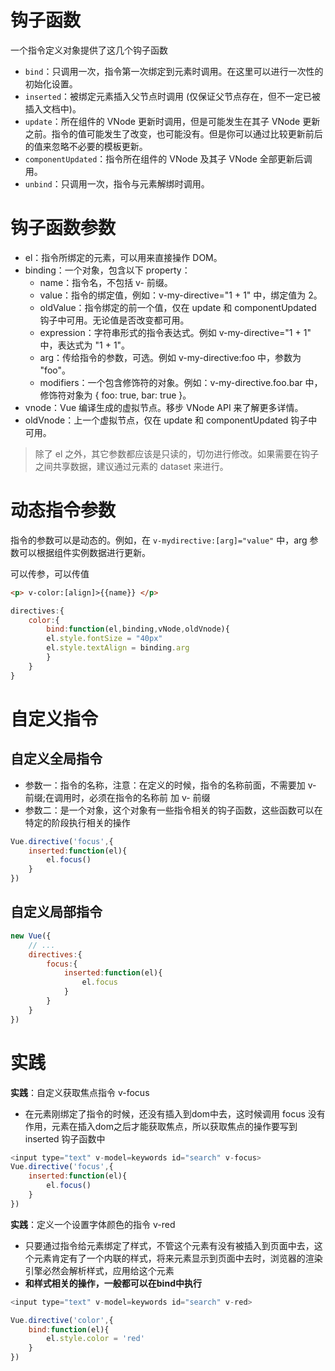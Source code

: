 # 钩子函数
一个指令定义对象提供了这几个钩子函数
- `bind`：只调用一次，指令第一次绑定到元素时调用。在这里可以进行一次性的初始化设置。
- `inserted`：被绑定元素插入父节点时调用 (仅保证父节点存在，但不一定已被插入文档中)。
- `update`：所在组件的 VNode 更新时调用，但是可能发生在其子 VNode 更新之前。指令的值可能发生了改变，也可能没有。但是你可以通过比较更新前后的值来忽略不必要的模板更新。
- `componentUpdated`：指令所在组件的 VNode 及其子 VNode 全部更新后调用。
- `unbind`：只调用一次，指令与元素解绑时调用。
# 钩子函数参数
- el：指令所绑定的元素，可以用来直接操作 DOM。
- binding：一个对象，包含以下 property：
    - name：指令名，不包括 v- 前缀。
    - value：指令的绑定值，例如：v-my-directive="1 + 1" 中，绑定值为 2。
    - oldValue：指令绑定的前一个值，仅在 update 和 componentUpdated 钩子中可用。无论值是否改变都可用。
    - expression：字符串形式的指令表达式。例如 v-my-directive="1 + 1" 中，表达式为 "1 + 1"。
    - arg：传给指令的参数，可选。例如 v-my-directive:foo 中，参数为 "foo"。
    - modifiers：一个包含修饰符的对象。例如：v-my-directive.foo.bar 中，修饰符对象为 { foo: true, bar: true }。
- vnode：Vue 编译生成的虚拟节点。移步 VNode API 来了解更多详情。
- oldVnode：上一个虚拟节点，仅在 update 和 componentUpdated 钩子中可用。
> 除了 el 之外，其它参数都应该是只读的，切勿进行修改。如果需要在钩子之间共享数据，建议通过元素的 dataset 来进行。
# 动态指令参数
指令的参数可以是动态的。例如，在 `v-mydirective:[arg]="value"` 中，arg 参数可以根据组件实例数据进行更新。

可以传参，可以传值
```html
<p> v-color:[align]>{{name}} </p>
```
```javascript
directives:{
    color:{
        bind:function(el,binding,vNode,oldVnode){
        el.style.fontSize = "40px"
        el.style.textAlign = binding.arg
        }
    }
}
```

# 自定义指令
## 自定义全局指令 
- 参数一：指令的名称，注意：在定义的时候，指令的名称前面，不需要加 v- 前缀;在调用时，必须在指令的名称前 加 v- 前缀
- 参数二：是一个对象，这个对象有一些指令相关的钩子函数，这些函数可以在特定的阶段执行相关的操作
```javascript
Vue.directive('focus',{
    inserted:function(el){ 
        el.focus()                
    }
})
```
## 自定义局部指令
```javascript
new Vue({
    // ...
    directives:{
        focus:{
            inserted:function(el){
                el.focus
            }
        }
    }
})
```

# 实践
**实践**：自定义获取焦点指令 v-focus
- 在元素刚绑定了指令的时候，还没有插入到dom中去，这时候调用 focus 没有作用，元素在插入dom之后才能获取焦点，所以获取焦点的操作要写到 inserted 钩子函数中
```javascript
<input type="text" v-model=keywords id="search" v-focus>
Vue.directive('focus',{
    inserted:function(el){ 
        el.focus()                
    }
})
```
**实践**：定义一个设置字体颜色的指令 v-red
- 只要通过指令给元素绑定了样式，不管这个元素有没有被插入到页面中去，这个元素肯定有了一个内联的样式，将来元素显示到页面中去时，浏览器的渲染引擎必然会解析样式，应用给这个元素
- **和样式相关的操作，一般都可以在bind中执行**
```javascript
<input type="text" v-model=keywords id="search" v-red>

Vue.directive('color',{
    bind:function(el){
        el.style.color = 'red'
    }
})
```


